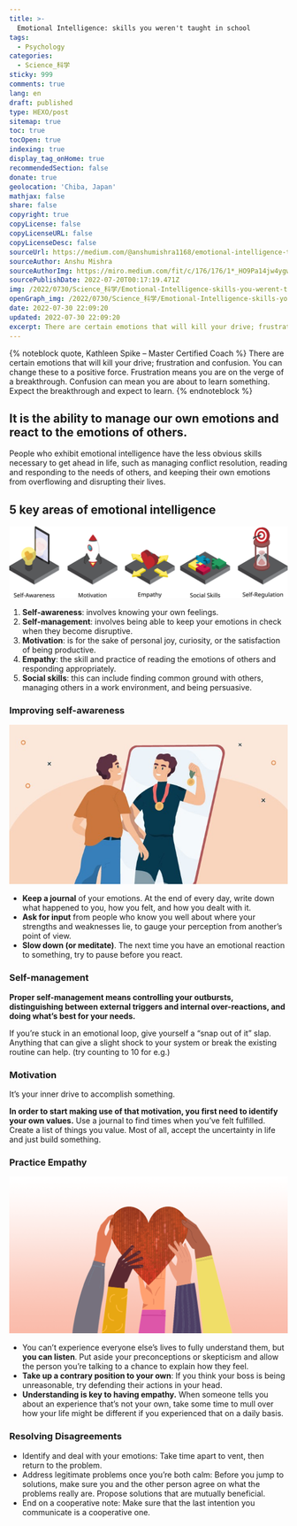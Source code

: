 ```yaml
---
title: >-
  Emotional Intelligence: skills you weren't taught in school
tags:
  - Psychology
categories:
  - Science_科学
sticky: 999
comments: true
lang: en
draft: published
type: HEXO/post
sitemap: true
toc: true
tocOpen: true
indexing: true
display_tag_onHome: true
recommendedSection: false
donate: true
geolocation: 'Chiba, Japan'
mathjax: false
share: false
copyright: true
copyLicense: false
copyLicenseURL: false
copyLicenseDesc: false
sourceUrl: https://medium.com/@anshumishra1168/emotional-intelligence-the-social-skills-you-werent-taught-in-school-e925b492a629
sourceAuthor: Anshu Mishra
sourceAuthorImg: https://miro.medium.com/fit/c/176/176/1*_HO9Pa14jw4ygwcxzRHQkA.jpeg
sourcePublishDate: 2022-07-20T00:17:19.471Z
img: /2022/0730/Science_科学/Emotional-Intelligence-skills-you-werent-taught-in-school/AdobeStock_418738160.svg
openGraph_img: /2022/0730/Science_科学/Emotional-Intelligence-skills-you-werent-taught-in-school/AdobeStock_418738160.png
date: 2022-07-30 22:09:20
updated: 2022-07-30 22:09:20
excerpt: There are certain emotions that will kill your drive; frustration and confusion. You can change these to a positive force. People who exhibit emotional intelligence have the less obvious skills necessary to get ahead in life...
---
```

{% noteblock quote, Kathleen Spike &ndash; Master Certified Coach %}
There are certain emotions that will kill your drive; frustration and confusion. You can change these to a positive force. Frustration means you are on the verge of a breakthrough. Confusion can mean you are about to learn something. Expect the breakthrough and expect to learn.
{% endnoteblock %}

## It is the ability to manage our own emotions and react to the emotions of others.
People who exhibit emotional intelligence have the less obvious skills necessary to get ahead in life, such as managing conflict resolution, reading and responding to the needs of others, and keeping their own emotions from overflowing and disrupting their lives.

## 5 key areas of emotional intelligence
![](./Emotional-Intelligence-skills-you-werent-taught-in-school/AdobeStock_490833535.png)
1. **Self-awareness**: involves knowing your own feelings.
2. **Self-management**: involves being able to keep your emotions in check when they become disruptive.
3. **Motivation**: is for the sake of personal joy, curiosity, or the satisfaction of being productive.
4. **Empathy**: the skill and practice of reading the emotions of others and responding appropriately.
5. **Social skills**: this can include finding common ground with others, managing others in a work environment, and being persuasive.

### Improving self-awareness
![](./Emotional-Intelligence-skills-you-werent-taught-in-school/0_3sz-ICcDoolpKaMv.jpg)

* **Keep a journal** of your emotions. At the end of every day, write down what happened to you, how you felt, and how you dealt with it.
* **Ask for input** from people who know you well about where your strengths and weaknesses lie, to gauge your perception from another’s point of view.
* **Slow down (or meditate)**. The next time you have an emotional reaction to something, try to pause before you react.

### Self-management
**Proper self-management means controlling your outbursts, distinguishing between external triggers and internal over-reactions, and doing what’s best for your needs.**

If you’re stuck in an emotional loop, give yourself a “snap out of it” slap. Anything that can give a slight shock to your system or break the existing routine can help. (try counting to 10 for e.g.)

### Motivation
It’s your inner drive to accomplish something.

**In order to start making use of that motivation, you first need to identify your own values.** Use a journal to find times when you’ve felt fulfilled. Create a list of things you value. Most of all, accept the uncertainty in life and just build something.

### Practice Empathy
![](./Emotional-Intelligence-skills-you-werent-taught-in-school/0_mLkbKHzwaGk83tWR.png)

* You can’t experience everyone else’s lives to fully understand them, but **you can listen**. Put aside your preconceptions or skepticism and allow the person you’re talking to a chance to explain how they feel.
* **Take up a contrary position to your own**: If you think your boss is being unreasonable, try defending their actions in your head.
* **Understanding is key to having empathy.** When someone tells you about an experience that’s not your own, take some time to mull over how your life might be different if you experienced that on a daily basis.

### Resolving Disagreements
* Identify and deal with your emotions: Take time apart to vent, then return to the problem.
* Address legitimate problems once you’re both calm: Before you jump to solutions, make sure you and the other person agree on what the problems really are. Propose solutions that are mutually beneficial.
* End on a cooperative note: Make sure that the last intention you communicate is a cooperative one.